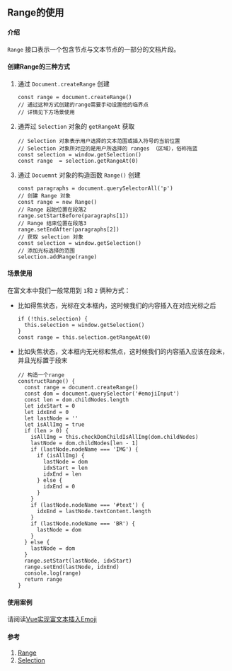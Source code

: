## Range的使用

#### 介绍
`Range` 接口表示一个包含节点与文本节点的一部分的文档片段。

#### 创建Range的三种方式
1. 通过 `Document.createRange` 创建

    ```JS
    const range = document.createRange()
    // 通过这种方式创建的range需要手动设置他的临界点
    // 详情见下方场景使用
    ```


1. 通弄过 `Selection` 对象的 `getRangeAt` 获取

    ```JS
    // Selection 对象表示用户选择的文本范围或插入符号的当前位置
    // Selection 对象所对应的是用户所选择的 ranges （区域），俗称拖蓝
    const selection = window.getSelection()
    const range  = selection.getRangeAt(0)
    ```

1. 通过 `Docuemnt` 对象的构造函数 `Range()` 创建

    ```JS
    const paragraphs = document.querySelectorAll('p')
    // 创建 Range 对象
    const range = new Range()
    // Range 起始位置在段落2
    range.setStartBefore(paragraphs[1])
    // Range 结束位置在段落3
    range.setEndAfter(paragraphs[2])
    // 获取 selection 对象
    const selection = window.getSelection()
    // 添加光标选择的范围
    selection.addRange(range)
    ```

#### 场景使用
在富文本中我们一般常用到 `1`和 `2` 俩种方式：
* 比如得焦状态，光标在文本框内，这时候我们的内容插入在对应光标之后
    ```JS
    if (!this.selection) {
      this.selection = window.getSelection()
    }
    const range = this.selection.getRangeAt(0)
    ```
* 比如失焦状态，文本框内无光标和焦点，这时候我们的内容插入应该在段末，并且光标置于段末

    ```JS
    // 构造一个range
    constructRange() {
      const range = document.createRange()
      const dom = document.querySelector('#emojiInput')
      const len = dom.childNodes.length
      let idxStart = 0
      let idxEnd = 0
      let lastNode = ''
      let isAllImg = true
      if (len > 0) {
        isAllImg = this.checkDomChildIsAllImg(dom.childNodes)
        lastNode = dom.childNodes[len - 1]
        if (lastNode.nodeName === 'IMG') {
          if (isAllImg) {
            lastNode = dom
            idxStart = len
            idxEnd = len
          } else {
            idxEnd = 0
          }
        }
        if (lastNode.nodeName === '#text') {
          idxEnd = lastNode.textContent.length
        }
        if (lastNode.nodeName === 'BR') {
          lastNode = dom
        }
      } else {
        lastNode = dom
      }
      range.setStart(lastNode, idxStart)
      range.setEnd(lastNode, idxEnd)
      console.log(range)
      return range
    }
    ```

#### 使用案例
请阅读[Vue实现富文本插入Emoji](./Vue%E5%AE%9E%E7%8E%B0%E5%AF%8C%E6%96%87%E6%9C%AC%E6%8F%92%E5%85%A5Emoji.md)



#### 参考
1. [Range](https://developer.mozilla.org/zh-CN/docs/Web/API/Range 'Range')
1. [Selection](https://developer.mozilla.org/zh-CN/docs/Web/API/Selection 'Selection')
